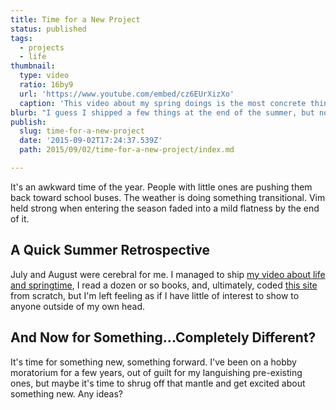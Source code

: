 ```yaml
---
title: Time for a New Project
status: published
tags:
  - projects
  - life
thumbnail:
  type: video
  ratio: 16by9
  url: 'https://www.youtube.com/embed/cz6EUrXizXo'
  caption: 'This video about my spring doings is the most concrete thing I made in July.'
blurb: "I guess I shipped a few things at the end of the summer, but now it's time to find the next biggish thing. Will I be able to emerge from the inspirational doldrums?"
publish:
  slug: time-for-a-new-project
  date: '2015-09-02T17:24:37.539Z'
  path: 2015/09/02/time-for-a-new-project/index.md

---
```


It's an awkward time of the year. People with little ones are pushing them back toward school buses. The weather is doing something transitional. Vim held strong when entering the season faded into a mild flatness by the end of it.

## A Quick Summer Retrospective

July and August were cerebral for me. I managed to ship [my video about life and springtime](https://www.youtube.com/watch?v=cz6EUrXizXo), I read a dozen or so books, and, ultimately, coded [this site](http://www.lyza.com) from scratch, but I'm left feeling as if I have little of interest to show to anyone outside of my own head.

## And Now for Something...Completely Different?

It's time for something new, something forward. I've been on a hobby moratorium for a few years, out of guilt for my languishing pre-existing ones, but maybe it's time to shrug off that mantle and get excited about something new. Any ideas?
